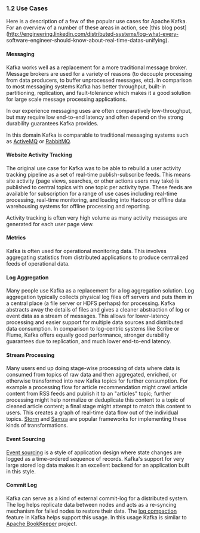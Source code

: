 ### 1.2 Use Cases

Here is a description of a few of the popular use cases for Apache Kafka. For
an overview of a number of these areas in action, see [this blog
post](http://engineering.linkedin.com/distributed-systems/log-what-every-
software-engineer-should-know-about-real-time-datas-unifying).

#### Messaging

Kafka works well as a replacement for a more traditional message broker.
Message brokers are used for a variety of reasons (to decouple processing from
data producers, to buffer unprocessed messages, etc). In comparison to most
messaging systems Kafka has better throughput, built-in partitioning,
replication, and fault-tolerance which makes it a good solution for large
scale message processing applications.

In our experience messaging uses are often comparatively low-throughput, but
may require low end-to-end latency and often depend on the strong durability
guarantees Kafka provides.

In this domain Kafka is comparable to traditional messaging systems such as
[ActiveMQ](http://activemq.apache.org) or
[RabbitMQ](https://www.rabbitmq.com).

#### Website Activity Tracking

The original use case for Kafka was to be able to rebuild a user activity
tracking pipeline as a set of real-time publish-subscribe feeds. This means
site activity (page views, searches, or other actions users may take) is
published to central topics with one topic per activity type. These feeds are
available for subscription for a range of use cases including real-time
processing, real-time monitoring, and loading into Hadoop or offline data
warehousing systems for offline processing and reporting.

Activity tracking is often very high volume as many activity messages are
generated for each user page view.

#### Metrics

Kafka is often used for operational monitoring data. This involves aggregating
statistics from distributed applications to produce centralized feeds of
operational data.

#### Log Aggregation

Many people use Kafka as a replacement for a log aggregation solution. Log
aggregation typically collects physical log files off servers and puts them in
a central place (a file server or HDFS perhaps) for processing. Kafka
abstracts away the details of files and gives a cleaner abstraction of log or
event data as a stream of messages. This allows for lower-latency processing
and easier support for multiple data sources and distributed data consumption.
In comparison to log-centric systems like Scribe or Flume, Kafka offers
equally good performance, stronger durability guarantees due to replication,
and much lower end-to-end latency.

#### Stream Processing

Many users end up doing stage-wise processing of data where data is consumed
from topics of raw data and then aggregated, enriched, or otherwise
transformed into new Kafka topics for further consumption. For example a
processing flow for article recommendation might crawl article content from
RSS feeds and publish it to an "articles" topic; further processing might help
normalize or deduplicate this content to a topic of cleaned article content; a
final stage might attempt to match this content to users. This creates a graph
of real-time data flow out of the individual topics.
[Storm](https://storm.apache.org/) and [Samza](http://samza.apache.org/) are
popular frameworks for implementing these kinds of transformations.

#### Event Sourcing

[Event sourcing](http://martinfowler.com/eaaDev/EventSourcing.html) is a style
of application design where state changes are logged as a time-ordered
sequence of records. Kafka's support for very large stored log data makes it
an excellent backend for an application built in this style.

#### Commit Log

Kafka can serve as a kind of external commit-log for a distributed system. The
log helps replicate data between nodes and acts as a re-syncing mechanism for
failed nodes to restore their data. The [log
compaction](/documentation.html#compaction) feature in Kafka helps support
this usage. In this usage Kafka is similar to [Apache
BookKeeper](http://zookeeper.apache.org/bookkeeper/) project.

